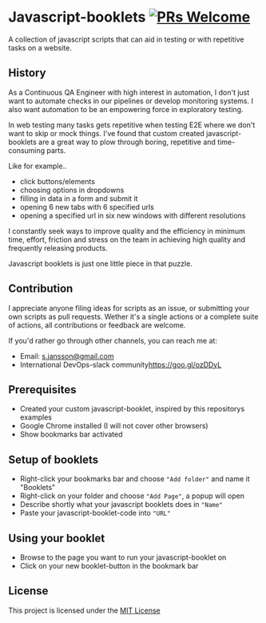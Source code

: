 # Javascript-booklets [![PRs Welcome](https://img.shields.io/badge/PRs-welcome-brightgreen.svg)](http://makeapullrequest.com)

A collection of javascript scripts that can aid in testing or with repetitive tasks on a website.

## History

As a Continuous QA Engineer with high interest in automation, I don't just want to automate checks in our pipelines or develop monitoring systems. 
I also want automation to be an empowering force in exploratory testing.

In web testing many tasks gets repetitive when testing E2E where we don't want to skip or mock things. I've found that custom created javascript-booklets are a great way to plow through boring, repetitive and time-consuming parts. 

Like for example..
- click buttons/elements
- choosing options in dropdowns
- filling in data in a form and submit it
- opening 6 new tabs with 6 specified urls
- opening a specified url in six new windows with different resolutions

I constantly seek ways to improve quality and the efficiency in minimum time, effort, friction and stress on the team in achieving high quality and frequently releasing products.

Javascript booklets is just one little piece in that puzzle.

## Contribution

I appreciate anyone filing ideas for scripts as an issue, or submitting your own scripts as pull requests. Wether it's a single actions or a complete suite of actions, all contributions or feedback are welcome.  

If you'd rather go through other channels, you can reach me at:
- Email: s.jansson@gmail.com
- International DevOps-slack community<a href="https://goo.gl/ozDDyL">https://goo.gl/ozDDyL</a> 

## Prerequisites 

- Created your custom javascript-booklet, inspired by this repositorys examples
- Google Chrome installed (I will not cover other browsers)
- Show bookmarks bar activated

## Setup of booklets

- Right-click your bookmarks bar and choose `"Add folder"` and name it "Booklets"
- Right-click on your folder and choose `"Add Page"`, a popup will open
- Describe shortly what your javascript booklets does in `"Name"`
- Paste your javascript-booklet-code into `"URL"`

## Using your booklet

- Browse to the page you want to run your javascript-booklet on
- Click on your new booklet-button in the bookmark bar

## License

This project is licensed under the [MIT License](LICENSE.md)
